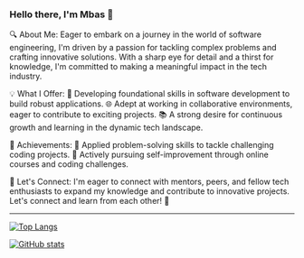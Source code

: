 ### Hello there, I'm Mbas 👋

🔍 About Me:
Eager to embark on a journey in the world of software engineering, I'm driven by a passion for tackling complex problems and crafting innovative solutions. With a sharp eye for detail and a thirst for knowledge, I'm committed to making a meaningful impact in the tech industry.

💡 What I Offer:
🔧 Developing foundational skills in software development to build robust applications.
🌐 Adept at working in collaborative environments, eager to contribute to exciting projects.
📚 A strong desire for continuous growth and learning in the dynamic tech landscape.

🌟 Achievements:
🚀 Applied problem-solving skills to tackle challenging coding projects.
📖 Actively pursuing self-improvement through online courses and coding challenges.

🔗 Let's Connect:
I'm eager to connect with mentors, peers, and fellow tech enthusiasts to expand my knowledge and contribute to innovative projects. Let's connect and learn from each other! 🤝

---
[![Top Langs](https://github-readme-stats.vercel.app/api/top-langs/?username=M-b-a-s&hide=java,html,css&theme=cobalt)](https://github.com/anuraghazra/github-readme-stats)

[![GitHub stats](https://github-readme-stats.vercel.app/api?username=M-b-a-s&theme=cobalt)](https://github.com/anuraghazra/github-readme-stats)
